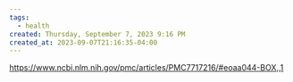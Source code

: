 ```yaml
---
tags:
  - health
created: Thursday, September 7, 2023 9:16 PM
created_at: 2023-09-07T21:16:35-04:00
---
```

https://www.ncbi.nlm.nih.gov/pmc/articles/PMC7717216/#eoaa044-BOX,,1